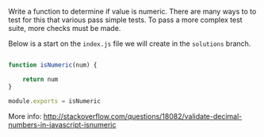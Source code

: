 Write a function to determine if value is numeric.  There are many ways to to test for this that various pass simple tests.  To pass a more complex test suite, more checks must be made.

Below is a start on the `index.js` file we will create in the `solutions` branch.


```js

function isNumeric(num) {

	return num
}

module.exports = isNumeric

```

More info: http://stackoverflow.com/questions/18082/validate-decimal-numbers-in-javascript-isnumeric